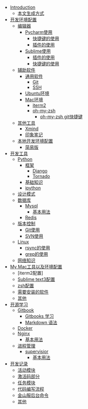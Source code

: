 - [Introduction](README.md)
    - [本文生成方式](introduce.md) 
- [开发环境配置](develop_env_config/README.md)
    - [编辑器](develop_env_config/editer_readme.md)
        - [Pycharm使用](develop_env_config/pycharm.md)
            - [快捷键的使用]( develop_env_config/py_hot_key.md)
            - [插件的使用]() 
        - [Sublime使用](develop_env_config/sublime.md)
            - [插件的使用](develop_env_config/subl_plug_in.md)
            - [快捷键的使用](develop_env_config/subl_hot_key.md) 
    - [辅助软件]()
        - [通用软件]()
            - [Git]()
            - [SSH]()
        - [Ubuntu环境]()
        - [Mac环境]()
            - [iterm2]()
            - [oh-my-zsh](develop_env_config/zsh.md)
                - [oh-my-zsh git快捷键](develop_env_config/hot_key__to_git.md)
    - [其他工具]()
        - [Xmind]()
        - [印象笔记]()
    - [本地开发环境配置](develop_env_config/server_env.md)
        - [简易版](develop_env_config/simple_server_env.md)
- [开发工具](develop_tools/README.md)
    - [Python](develop_tools/python_readme.md)
        - [框架]()
            - [Django]()
            - [Tornado]() 
        - [基础知识](develop_tools/base_python.md)
        - [ipython]()
    - [设计模式]() 
    - [数据库](develop_tools/database_readme.md.)
        - [Mysql](develop_tools/mysql.md)
            - [基本用法]()    
        - [Redis]()
    - [版本控制]() 
        - [Git使用]() 
        - [SVN使用]()
    - [Linux](develop_tools/linux_readme.md)
        - [rsync的使用](develop_tools/rsync.md) 
        - [grep的使用](develop_tools/grep.md)
    - [网络知识]() 
- [My Mac工具以及环境配置]()
    - [iterm2配置]
    - [Sublime text3配置]()
    - [zsh配置]()
    - [需要安装的软件]()
    - [其他]() 
- [开源学习](open_source/README.md)
    - [Gitbook](open_source/gitbook_introduce.md)
        - [Gitbooks 学习](open_source/gitbook.md)
        - [Markdown 语法](markdown.md)
    - [Docker]()
    - [Nginx]()
        - [基本用法](open_source/nginx.md)
    - [进程管理]()  
        - [supervisior]()
            - [基本用法](open_source/supervisor.md)  
- [开发记录](code/README.md) 
    - [活动模块](code/active.md)
    - [激活码部分](code/code.md)
    - [任务模块](code/reward.md)
    - [代码编写流程](code/release_step.md)
    - [金山服后台命令](code/transform_server_cmd.md)
    - [其他](code/other.md) 
